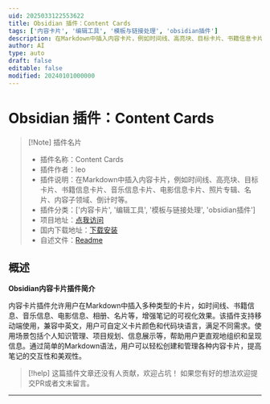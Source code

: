 ```yaml
---
uid: 2025033122553622
title: Obsidian 插件：Content Cards
tags: ['内容卡片', '编辑工具', '模板与链接处理', 'obsidian插件']
description: 在Markdown中插入内容卡片，例如时间线、高亮块、目标卡片、书籍信息卡片、音乐信息卡片、电影信息卡片、照片专辑、名片、内容子领域、倒计时等。
author: AI
type: auto
draft: false
editable: false
modified: 20240101000000
---
```


# Obsidian 插件：Content Cards

> [!Note] 插件名片
> - 插件名称：Content Cards
> - 插件作者：leo
> - 插件说明：在Markdown中插入内容卡片，例如时间线、高亮块、目标卡片、书籍信息卡片、音乐信息卡片、电影信息卡片、照片专辑、名片、内容子领域、倒计时等。
> - 插件分类：['内容卡片', '编辑工具', '模板与链接处理', 'obsidian插件']
> - 项目地址：[点我访问](https://github.com/liqms/obsidian-content-cards)
> - 国内下载地址：[下载安装](https://pkmer.cn/products/plugin/pluginMarket/?content-cards)
> - 自述文件：[Readme](https://ghproxy.net/https://raw.githubusercontent.com/liqms/obsidian-content-cards/main/README.md)



## 概述

**Obsidian内容卡片插件简介**

内容卡片插件允许用户在Markdown中插入多种类型的卡片，如时间线、书籍信息、音乐信息、电影信息、相册、名片等，增强笔记的可视化效果。该插件支持移动端使用，兼容中英文，用户可自定义卡片颜色和代码块语言，满足不同需求。使用场景包括个人知识管理、项目规划、信息展示等，帮助用户更直观地组织和呈现信息。通过简单的Markdown语法，用户可以轻松创建和管理各种内容卡片，提高笔记的交互性和美观性。


> [!help] 
> 这篇插件文章还没有人贡献，欢迎占坑！
> 如果您有好的想法欢迎提交PR或者文末留言。
> 

---



